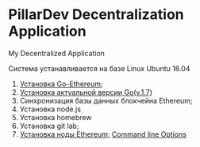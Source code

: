 # PillarDev Decentralization Application
My Decentralized Application

Система устанавливается на базе Linux Ubuntu 16.04
1) [Установка Go-Ethereum](https://geth.ethereum.org/install/);
2) [Установка актуальной версии Go(v.1.7)](https://medium.com/@patdhlk/how-to-install-go-1-8-on-ubuntu-16-04-710967aa53c9)
3) Синхронизация базы данных блокчейна Ethereum;
4) Установка node.js
5) Установка homebrew
6) Установка git lab;
4) [Установка ноды Ethereum;](https://coin-lab.com/ethereum-glava-2-ustanovka-i-zapusk-nody/#gl21) [Command line Options](https://github.com/ethereum/go-ethereum/wiki/Command-Line-Options)
